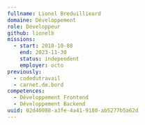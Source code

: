 ```yaml
---
fullname: Lionel Breduillieard
domaine: Développement
role: Développeur
github: lionelb
missions:
  - start: 2018-10-08
    end: 2023-11-30
    status: independent
    employer: octo
previously:
  - codedutravail
  - carnet.de.bord
competences:
  - Développement Frontend
  - Développement Backend
uuid: 02d40088-a3fe-4a41-9180-ab5277b5a62d
---
```

